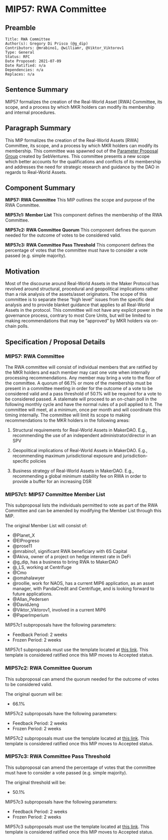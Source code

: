 # MIP57: RWA Committee

## Preamble

```MIP#: 57
Title: RWA Committee
Author(s): Gregory Di Prisco (@g_dip)
Contributors: @mrabino1, @williamr, @Viktor_Viktorov1 
Type: General
Status: RFC
Date Proposed: 2021-07-09
Date Ratified: n/a
Dependencies: n/a
Replaces: n/a
```

## Sentence Summary

MIP57 formalizes the creation of the Real-World Asset [RWA] Committee, its scope, and a process by which MKR holders can modify its membership and internal procedures.

## Paragraph Summary

This MIP formalizes the creation of the Real-World Assets [RWA] Committee, its scope, and a process by which MKR holders can modify its membership. This committee was spawned out of the [Parameter Proposal Group](https://forum.makerdao.com/t/parameter-proposal-group-makerdao-rwa-committee/7893) created by SebVentures. This committee presents a new scope which better accounts for the qualifications and conflicts of its membership and addresses the need for strategic research and guidance by the DAO in regards to Real-World Assets.

## Component Summary

**MIP57: RWA Committee**
This MIP outlines the scope and purpose of the RWA Committee.

**MIP57c1: Member List**
This component defines the membership of the RWA Committee.

**MIP57c2: RWA Committee Quorum**
This component defines the quorum needed for the outcome of votes to be considered valid.

**MIP57c3: RWA Committee Pass Threshold**
This component defines the percentage of votes that the committee must have to consider a vote passed (e.g. simple majority).

## Motivation

Most of the discourse around Real-World Assets in the Maker Protocol has revolved around structural, procedural and geopolitical implications rather than a risk analysis of the assets/asset originators. The scope of this committee is to separate these “high level” issues from the specific deal analysis and to provide blanket guidance that applies to all Real-World Assets in the protocol. This committee will not have any explicit power in the governance process, contrary to most Core Units, but will be limited to making recommendations that may be “approved” by MKR holders via on-chain polls.

## Specification / Proposal Details

### MIP57: RWA Committee

The RWA committee will consist of individual members that are ratified by the MKR holders and each member may cast one vote when internally processing recommendations. Any member may bring a vote to the floor of the committee. A quorum of 66.1% or more of the membership must be present in a committee meeting in order for the outcome of a vote to be considered valid and a pass threshold of 50.1% will be required for a vote to be considered passed. A stalemate will proceed to an on-chain poll in the following monthly cycle and have the normal rules of a poll applied to it. The committee will meet, at a minimum, once per month and will coordinate this timing internally. The committee will limit its scope to making recommendations to the MKR holders in the following areas:

1. Structural requirements for Real-World Assets in MakerDAO. E.g., recommending the use of an independent administrator/director in an SPV

2. Geopolitical implications of Real-World Assets in MakerDAO. E.g., recommending maximum jurisdictional exposure and jurisdiction-specific policies

3. Business strategy of Real-World Assets in MakerDAO. E.g., recommending a global minimum stability fee on RWA in order to provide a buffer for an increasing DSR

### MIP57c1: MIP57 Committee Member List

This subproposal lists the individuals permitted to vote as part of the RWA Committee and can be amended by modifying the Member List through this MIP.

The original Member List will consist of:

* @Planet_X
* @ElProgreso
* @prose11
* @mrabino1, significant RWA beneficiary with 6S Capital
* @Akiva, owner of a project on hedge interest rate in DeFi
* @g_dip, has a business to bring RWA to MakerDAO
* @_LS, working at Centrifuge
* @Cmo
* @omahalawyer
* @roollie, work for NAOS, has a current MIP6 application, as an asset
manager, with PandaCredit and Centrifuge, and is looking forward to future applications.
* @Allan_Pedersen
* @DavidJeng
* @Viktor_Viktorov1, involved in a current MIP6
* @PaperImperium 

MIP57c1 subproposals have the following parameters:

* Feedback Period: 2 weeks
* Frozen Period: 2 weeks

MIP57c1 subproposals must use the template located at [this link](MIP57c1-Subproposal-Template.md). This template is considered ratified once this MIP moves to Accepted status.

### MIP57c2: RWA Committee Quorum

This subproposal can amend the quorum needed for the outcome of votes to be considered valid.

The original quorum will be:

* 66.1%

MIP57c2 subproposals have the following parameters:

* Feedback Period: 2 weeks
* Frozen Period: 2 weeks

MIP57c2 subproposals must use the template located at [this link](MIP57c2-Subproposal-Template.md). This template is considered ratified once this MIP moves to Accepted status.

### MIP57c3: RWA Committee Pass Threshold

This subproposal can amend the percentage of votes that the committee must have to consider a vote passed (e.g. simple majority).

The original threshold will be:

* 50.1%

MIP57c3 subproposals have the following parameters:

* Feedback Period: 2 weeks
* Frozen Period: 2 weeks

MIP57c3 subproposals must use the template located at [this link](MIP57c3-Subproposal-Template.md). This template is considered ratified once this MIP moves to Accepted status.
